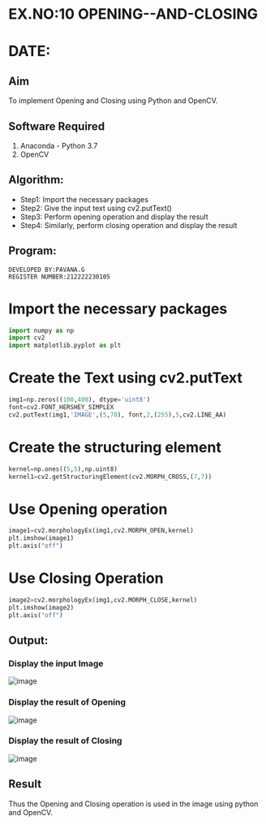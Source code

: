 # EX.NO:10 OPENING--AND-CLOSING
# DATE:
## Aim
To implement Opening and Closing using Python and OpenCV.
## Software Required
1. Anaconda - Python 3.7
2. OpenCV
## Algorithm:
- Step1: Import the necessary packages
- Step2: Give the input text using cv2.putText()
- Step3: Perform opening operation and display the result
- Step4: Similarly, perform closing operation and display the result
## Program:
```
DEVELOPED BY:PAVANA.G
REGISTER NUMBER:212222230105
``` 
# Import the necessary packages
```python
import numpy as np
import cv2
import matplotlib.pyplot as plt
```
# Create the Text using cv2.putText
```python
img1=np.zeros((100,400), dtype='uint8')
font=cv2.FONT_HERSHEY_SIMPLEX
cv2.putText(img1,'IMAGE',(5,70), font,2,(255),5,cv2.LINE_AA)
```
# Create the structuring element
```python
kernel=np.ones((5,5),np.uint8)
kernel1=cv2.getStructuringElement(cv2.MORPH_CROSS,(7,7))
```
# Use Opening operation
```python
image1=cv2.morphologyEx(img1,cv2.MORPH_OPEN,kernel)
plt.imshow(image1)
plt.axis("off")
```
# Use Closing Operation
```python
image2=cv2.morphologyEx(img1,cv2.MORPH_CLOSE,kernel)
plt.imshow(image2)
plt.axis("off")
```
## Output:
### Display the input Image
![image](https://github.com/gpavana/OPENING--AND-CLOSING/assets/118787343/f2fa1602-61c9-42e5-9835-8dc176454214)
### Display the result of Opening
![image](https://github.com/gpavana/OPENING--AND-CLOSING/assets/118787343/aaa3ac56-e403-40a4-9272-8dc8e71e942c)
### Display the result of Closing
![image](https://github.com/gpavana/OPENING--AND-CLOSING/assets/118787343/fb640a34-1968-43aa-8581-01adc438d5ec)
## Result
Thus the Opening and Closing operation is used in the image using python and OpenCV.
